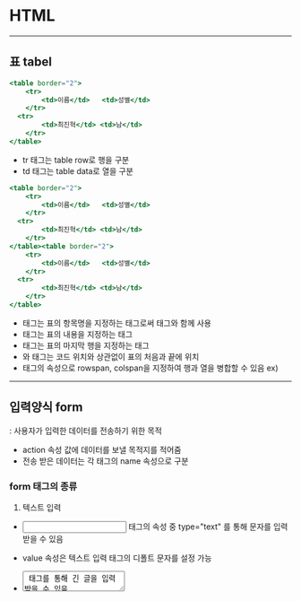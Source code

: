 # HTML

---

## 표 tabel

```jsx
<table border="2">
	<tr>
		<td>이름</td>   <td>성별</td>
	</tr>
  <tr>
		<td>최진혁</td> <td>남</td>
	</tr>
</table>
```

- tr 태그는 table row로 행을 구분
- td 태그는 table data로 열을 구분

```jsx
<table border="2">
	<tr>
		<td>이름</td>   <td>성별</td>
	</tr>
  <tr>
		<td>최진혁</td> <td>남</td>
	</tr>
</table><table border="2">
	<tr>
		<td>이름</td>   <td>성별</td>
	</tr>
  <tr>
		<td>최진혁</td> <td>남</td>
	</tr>
</table>
```

- <thead> 태그는 표의 항목명을 지정하는 태그로써 <th> 태그와 함께 사용
- <tbody> 태그는 표의 내용을 지정하는 태그
- <tfoot> 태그는 표의 마지막 행을 지정하는 태그
- <thead>와 <tfoot> 태그는 코드 위치와 상관없이 표의 처음과 끝에 위치

- <td> 태그의 속성으로 rowspan, colspan을 지정하여 행과 열을 병합할 수 있음 ex) <td rowspan="2"></td>

---

## 입력양식 form

: 사용자가 입력한 데이터를 전송하기 위한 목적

- action 속성 값에 데이터를 보낼 목적지를 적어줌
- 전송 받은 데이터는 각 태그의 name 속성으로 구분

### form 태그의 종류

1. 텍스트 입력
- <input> 태그의 속성 중 type="text" 를 통해 문자를 입력 받을 수 있음
- value 속성은 텍스트 입력 태그의 디폴트 문자를 설정 가능

- <textarea> 태그를 통해 긴 글을 입력 받을 수 있음
- 속성으로 cols과 rows로 크기 조정 가능
- 디폴트 문자는 속성으로 지정 대신 textarea 태그 사이에 넣어줌으로써 설정 가능

1. 선택
- <select> 태그 내에 <option> 태그를 넣어줌으로써 dropdown list /  combo box 생성
- multiple 속성을 넣어주면 ctrl를 이용하여 옵션 다중 선택 가능

- <input> 태그의 type="radio" 속성으로 라디오 버튼 생성
- name 속성이 같은 태그끼리 그룹 지을 수 있음
- <input> 태그의 type="checkbox" 속성으로 다중 선택 가능한 체크박스 생성
- checked 속성으로 디폴트 값으로 미리 체크 가능

1. 버튼
- <input> 태그의 type="submit" 속성은 데이터를 form 태그를 동작 시키게끔 제출하는 역할
- value 속성으로 텍스트 바꿀 수 있음

- submit과는 다르게 type="button"은 버튼을 생성하여 js와 연동하여 사용 가능

- type="reset" form 태그 내에 있는 사용자가 입력한 모든 정보를 초기화

1. 데이터 전송 - hidden
- <input> 태그의 type="hidden" 속성은 UI 없이 데이터를 전송할 때 사용

1. 컨트롤의 제목 - label

```jsx
<label for="id_txt">text</label> : 
<input id="id_txt" type="text" name="id">
```

- 2번 째 줄의 input 태그의 이름이 text라는 것을 명시하기 위해 <label> 태그로 감싸주었고, for 속성으로 누구의 label인지를 알려줌
- input 태그를 label 태그로 감싸주어도 label 내에 있는 태그와 매칭 가능

1. method
- form 태그가 서버에 정보를 전달할 때 url에 정보를 노출하면 안되는 경우가 존재하는데, 이때 post 방식을 사용
- form 태그의 속성으로 method="get" 으로 하여 데이터를 전송하는 방식이 디폴트 동작
- method="post" 로 하여 데이터를 전송하면 url에 데이터가 노출되지 않음

1. 파일 업로드 - upload
- <input> 태그의 속성으로 type="file"을 지정하면 파일을 선택할 수 있는 버튼 생성
- 파일을 전송할 때는 form 태그의 속성으로 enctype="multipart/form-data" 를 지정해야 함

---
